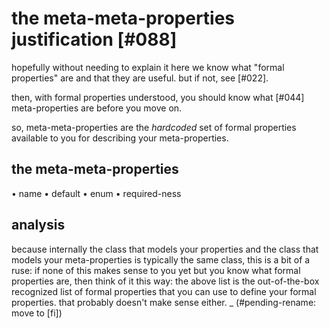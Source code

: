 # the meta-meta-properties justification [#088]

hopefully without needing to explain it here we know what "formal
properties" are and that they are useful. but if not, see [#022].

then, with formal properties understood, you should know what [#044]
meta-properties are before you move on.

so, meta-meta-properties are the *hardcoded* set of formal properties
available to you for describing your meta-properties.




## the meta-meta-properties

  • name
  • default
  • enum
  • required-ness



## analysis

because internally the class that models your properties and the class
that models your meta-properties is typically the same class, this is a
bit of a ruse: if none of this makes sense to you yet but you know what
formal properties are, then think of it this way: the above list is the
out-of-the-box recognized list of formal properties that you can use to
define your formal properties. that probably doesn't make sense either.
_
(#pending-rename: move to [fi])
